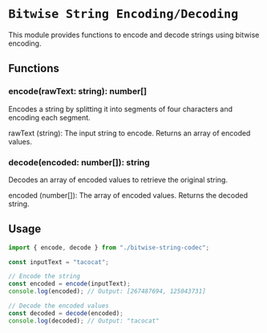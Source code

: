 # `Bitwise String Encoding/Decoding`

This module provides functions to encode and decode strings using bitwise encoding.

## Functions

### encode(rawText: string): number[]

Encodes a string by splitting it into segments of four characters and encoding each segment.

rawText (string): The input string to encode.
Returns an array of encoded values.

### decode(encoded: number[]): string

Decodes an array of encoded values to retrieve the original string.

encoded (number[]): The array of encoded values.
Returns the decoded string.

## Usage

```js
import { encode, decode } from "./bitwise-string-codec";

const inputText = "tacocat";

// Encode the string
const encoded = encode(inputText);
console.log(encoded); // Output: [267487694, 125043731]

// Decode the encoded values
const decoded = decode(encoded);
console.log(decoded); // Output: "tacocat"
```
